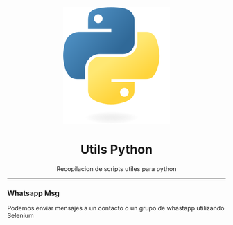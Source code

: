 <div align="center">

<img src="./resources/images/logo-python.svg">

# Utils Python
Recopilacion de scripts utiles para python

---

</div>

### Whatsapp Msg
Podemos enviar mensajes a un contacto o un grupo de whastapp utilizando Selenium